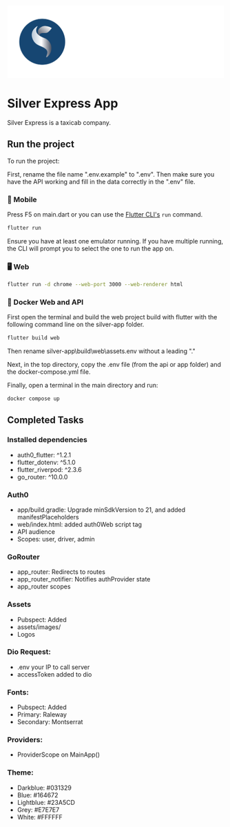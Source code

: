 ![Silver App Logo](/assets/images/silver-logo_white_font-color.png "Silver App Logo")
# Silver Express App

Silver Express is a taxicab company.

## Run the project

To run the project:

First, rename the file name ".env.example" to ".env". Then make sure you have the API working and fill in the data correctly in the ".env" file.

### 📱 Mobile

Press F5 on main.dart or you can use the [Flutter CLI's](https://docs.flutter.dev/reference/flutter-cli) `run` command.

```sh
flutter run
```

Ensure you have at least one emulator running. If you have multiple running, the CLI will prompt you to select the one to run the app on.

### 🖥️ Web

```sh
flutter run -d chrome --web-port 3000 --web-renderer html
```
### 🐳 Docker Web and API

First open the terminal and build the web project build with flutter with the following command line on the silver-app folder.

```sh
flutter build web
```
Then rename silver-app\build\web\assets\.env without a leading "."

Next, in the top directory, copy the .env file (from the api or app folder) and the docker-compose.yml file.

Finally, open a terminal in the main directory and run:

```sh
docker compose up
```

## Completed Tasks

### Installed dependencies
- auth0_flutter: ^1.2.1
- flutter_dotenv: ^5.1.0
- flutter_riverpod: ^2.3.6
- go_router: ^10.0.0

### Auth0
- app/build.gradle: Upgrade minSdkVersion to 21, and added manifestPlaceholders
- web/index.html: added auth0Web script tag
- API audience
- Scopes: user, driver, admin

### GoRouter
- app_router: Redirects to routes
- app_router_notifier: Notifies authProvider state
- app_router scopes

### Assets
- Pubspect: Added
- assets/images/
- Logos

### Dio Request:
- .env your IP to call server
- accessToken added to dio

### Fonts:
- Pubspect: Added
- Primary: Raleway
- Secondary: Montserrat

### Providers:
- ProviderScope on  MainApp()

### Theme:
- Darkblue: #031329
- Blue: #164672
- Lightblue: #23A5CD
- Grey: #E7E7E7
- White: #FFFFFF